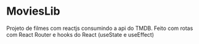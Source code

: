 # MoviesLib<br/>
Projeto de filmes com reactjs consumindo a api do TMDB. Feito com rotas com React Router e hooks do React (useState e useEffect)
